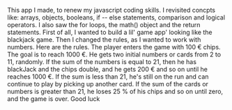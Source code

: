 This app I made, to renew my javascript coding skills. I revisited concpts like: arrays, objects, booleans, if -- else statements, comparison and logical operators. I also saw the for loops, the math() object and the return statements. First of all, I wanted to build a lil' game app' looking like the blackjack game. Then I changed the rules, as I wanted to work with numbers. Here are the rules. The player enters the game with 100 € chips. The goal is to reach 1000 €. He gets two initial numbers or cards from 2 to 11, randomly. If the sum of the numbers is equal to 21, then he has blackJack and the chips double, and he gets 200 € and so on until he reaches 1000 €. If the sum is less than 21, he's still on the run and can continue to play by picking up another card. If the sum of the cards or numbers is greater than 21, he loses 25 % of his chips and so on until zero, and the game is over. Good luck